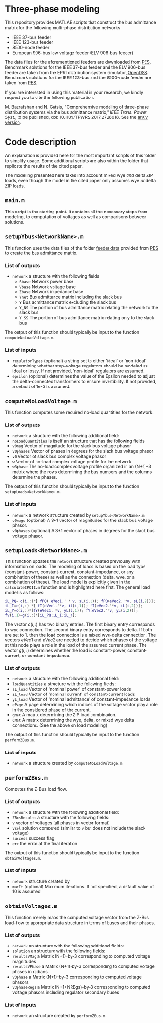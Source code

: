 # Three-phase modeling
This repository provides MATLAB scripts that construct the bus admittance matrix for the following multi-phase distribution networks
* IEEE 37-bus feeder
* IEEE 123-bus feeder
* 8500-node feeder
* European 906-bus low voltage feeder (ELV 906-bus feeder)

The data files for the aforementioned feeders are downloaded from [PES](https://ewh.ieee.org/soc/pes/dsacom/testfeeders/).
Benchmark solutions  for the IEEE 37-bus feeder and the ELV 906-bus feeder  are taken from the EPRI distribution system simulator,  [OpenDSS](https://sourceforge.net/projects/electricdss/). 
Benchmark solutions for the IEEE 123-bus and the 8500-node feeder are taken from [PES](https://ewh.ieee.org/soc/pes/dsacom/testfeeders/).

If you are interested in using this material in your research, we kindly request you to cite the following publication:

M. Bazrafshan and N. Gatsis, "Comprehensive modeling of three-phase distribution systems via the bus admittance matrix," *IEEE Trans. Power Syst.*, to be published, doi: 10.1109/TPWRS.2017.2728618. See the [arXiv version](https://arxiv.org/abs/1705.06782).



# Code description
An explanation is provided here for the most important scripts of this folder to simplify usage.   Some additional scripts are also within the folder that replicate the results of the cited paper. 

The modeling presented here takes into account mixed wye *and* delta ZIP loads, even though the model in the cited paper only assumes wye *or* delta ZIP loads.



## `main.m`
This script is the starting point. It contains all the necessary steps from modeling, to computation of voltages as well as comparisons between solutions. 

## `setupYbus<NetworkName>.m`
This function uses the data files of the folder [<NetworkName> feeder data](https://github.com/hafezbazrafshan/three-phase-modeling/tree/master/IEEE%2037-bus%20feeder/IEEE-37%20feeder%20data)  provided from [PES](https://ewh.ieee.org/soc/pes/dsacom/testfeeders/) to create the bus admittance matrix.  
### List of outputs
* `network` a structure with the following fields
  * `Sbase` Network power base
  * `Vbase` Network voltage base
  * `Zbase` Network impedance base
  * `Ynet` Bus admittance matrix including the slack bus 
  * `Y` Bus admittance matrix excluding the slack bus
  * `Y_NS` The portion of bus admittance matrix relating the network to the slack bus
  * `Y_SS` The portion of bus admittance matrix relating only to the slack bus

The output of this function should typically be input to the function `computeNoLoadVoltage.m`.

### List of inputs
 * `regulatorTypes` (optional) a string set to either 'ideal' or 'non-ideal' determining whether step-voltage regulators should be modeled as ideal or lossy.  If not provided, 'non-ideal' regulators are assumed.
 * `epsilon` (optional) determines the value of the Epsilon needed to adjust the delta-connected transformers to ensure invertibility. If not provided, a default of 1e-5 is assumed.
 
 ## `computeNoLoadVoltage.m`
 This function computes some required no-load quantities for the network. 
 
 ### List of outputs
 * `network` a structure with the following additional field:
  * `noLoadQuantities` is itself an structure that has the following fields:
   * `v0mag` Vector of magnitude for the slack bus voltage phasor
   * `v0phases` Vector of phases in degrees for the slack bus voltage phasor
   * `v0` Vector of slack bus complex voltage phasor
   * `w` Vector of no-load complex voltage profile for the network
   * `w3phase` The no-load complex voltage profile organized in an (N+1)*3 matrix where the rows determining the bus numbers and the columns determine the phases.
 
 The output of this function should typically be input to the function `setupLoads<NetworkName>.m`.
 
 ### List of inputs
 * `network` a network structure created by `setupYbus<NetworkName>.m`.  
 * `v0mags` (optional) A 3*1 vector of magnitudes for the slack bus voltage phasor.
 * `v0phases` (optional) A 3*1 vector of phases in degrees for the slack bus voltage phasor.
 
 
 ## `setupLoads<NetworkName>.m`
 This function updates the `network` structure created previously with information on loads.
 The modeling of loads is based on the load type (constant-power, constant-current, constant-impedance, or any combination of these) as well as the connection (delta, wye, or a combination of these).  The load model is explicitly given in the `calculateIPQII.m` function and is highlighted here first. 
 The general load model is as follows:
```matlab
iL_PQ= c(i,:)*[ fPQ( eVec1.' * v, sL(i,1)); fPQ(eVec2.'*v, sL(i,2))];
iL_I=c(i,:) *[ fI(eVec1.'*v, iL(i,1)); fI(eVec2.'*v, iL(i,2))]; 
iL_Y=c(i,:)*[fY(eVec1.'*v, yL(i,1)); fY(eVec2.'*v, yL(i,2))];
fv(i,1)=g(i,:)*[iL_PQ;iL_I;iL_Y];
```
The vector $c(i,:)$ has two binary entries. The first binary entry corresponds to wye connection. The second binary entry corresponds to delta. If both are set to 1, then the load connection is a mixed wye-delta connection.  The vectors  $eVec1$ and $eVec2$ are needed to decide which phases of the voltage at this node plays a role in the load of the assumed current phase.  The vector $g(i,:)$ determines whether the load is constant-power, constant-current, or constant-impedance.
 
 ### List of outputs
 * `network` a structure with the following additional field:
  * `loadQuantities` a structure with the following fields:
   * `sL_load` Vector of 'nominal power' of constant-power loads  
   * `iL_load` Vector of 'nominal current' of constant-current loads
   * `yL_load` Vector of 'nominal admittance' of constant-impedance loads
   * `ePage`  A page determining which indices of the voltage vector play a role in the considered phase of the current.
   * `gMat` A matrix determining the ZIP load combination.
   * `CMat` A matrix determining the wye, delta, or mixed wye delta connections. (See the above on load modeling)
   
 The output of this function should typically be input to the function `performZBus.m`.
   
   
 ### List of inputs
 * `network` a structure created by `computeNoLoadVoltage.m`
   
## `performZBus.m` 
Computes the Z-Bus load flow.

### List of outputs
* `network` a structure with the following additional field:
 * `ZBusResults` a structure with the following fields:
  * `v` vector of voltages (all phases in vector format)
  * `vsol` solution computed (similar to `v` but does not include the slack voltage)
  * `success` success flag
  * `err` the error at the final iteration
  
  The output of this function should typically be input to the function `obtainVoltages.m`.
 


### List of inputs 
* `network` structure created by 
* `maxIt` (optional) Maximum iterations. If not specified, a default value of 10 is assumed


## `obtainVoltages.m`
This function merely maps the computed voltage vector from the Z-Bus load-flow to appropriate data structure in terms of buses and their phases. 

### List of outputs
*  `network` an structure with the following additional fields:
 * `solution` an structure with the following fields:
  * `resultsVMag` a Matrix (N+1)-by-3 corresponding to computed voltage magnitudes
  * `resultsVPhase` a Matrix (N+1)-by-3 corresponding to computed voltage phases in radians
  * `v3phase` a Matrix (N+1)-by-3 corresponding to computed voltage phasors
  * `v3phaseRegs` a Matrix (N+1+NREgs)-by-3 corresponding to computed voltage phasors including regulator secondary buses
 
 ### List of inputs
 * `network` an structure created by `performZBus.m`
  
